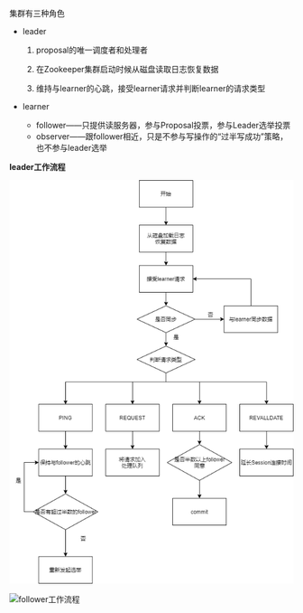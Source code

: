 

集群有三种角色

* leader

  1. proposal的唯一调度者和处理者

  2. 在Zookeeper集群启动时候从磁盘读取日志恢复数据
  3. 维持与learner的心跳，接受learner请求并判断learner的请求类型

* learner

  * follower——只提供读服务器，参与Proposal投票，参与Leader选举投票
  * observer——跟follower相近，只是不参与写操作的“过半写成功”策略，也不参与leader选举



**leader工作流程**

![leader工作流程](leader工作流程.png)



![follower工作流程](follower工作流程.png)